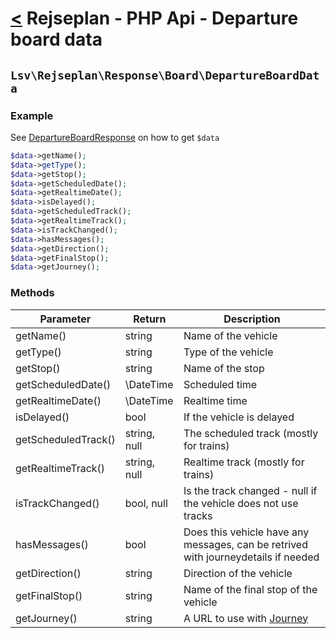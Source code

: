[<](../../index.md) Rejseplan - PHP Api - Departure board data
============================================================

## `Lsv\Rejseplan\Response\Board\DepartureBoardData`

### Example

See [DepartureBoardResponse](../DepartureBoardResponse.md) on how to get `$data`

```php
$data->getName();
$data->getType();
$data->getStop();
$data->getScheduledDate();
$data->getRealtimeDate();
$data->isDelayed();
$data->getScheduledTrack();
$data->getRealtimeTrack();
$data->isTrackChanged();
$data->hasMessages();
$data->getDirection();
$data->getFinalStop();
$data->getJourney();
```

### Methods

| Parameter | Return | Description |
| --- | --- | --- |
| getName() | string | Name of the vehicle |
| getType() | string | Type of the vehicle |
| getStop() | string | Name of the stop |
| getScheduledDate() | \DateTime | Scheduled time |
| getRealtimeDate() | \DateTime | Realtime time |
| isDelayed() | bool | If the vehicle is delayed |
| getScheduledTrack() | string, null | The scheduled track (mostly for trains) |
| getRealtimeTrack() | string, null | Realtime track (mostly for trains) |
| isTrackChanged() | bool, null | Is the track changed - null if the vehicle does not use tracks |
| hasMessages() | bool | Does this vehicle have any messages, can be retrived with journeydetails if needed |
| getDirection() | string | Direction of the vehicle |
| getFinalStop() | string | Name of the final stop of the vehicle |
| getJourney() | string | A URL to use with [Journey](../../Journey.md) |
